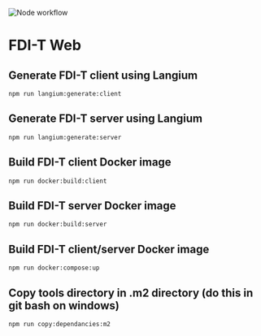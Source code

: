 ![Node workflow](https://github.com/DApIA-Project/FDI-T-Web/actions/workflows/node.js.yml/badge.svg)
# FDI-T Web

## Generate FDI-T client using Langium

```shell
npm run langium:generate:client
```

## Generate FDI-T server using Langium
```shell
npm run langium:generate:server
```

## Build FDI-T client Docker image

```shell
npm run docker:build:client
```

## Build FDI-T server Docker image

```shell
npm run docker:build:server
```

## Build FDI-T client/server Docker image

```shell
npm run docker:compose:up
```

## Copy tools directory in .m2 directory (do this in git bash on windows)

```shell
npm run copy:dependancies:m2
```